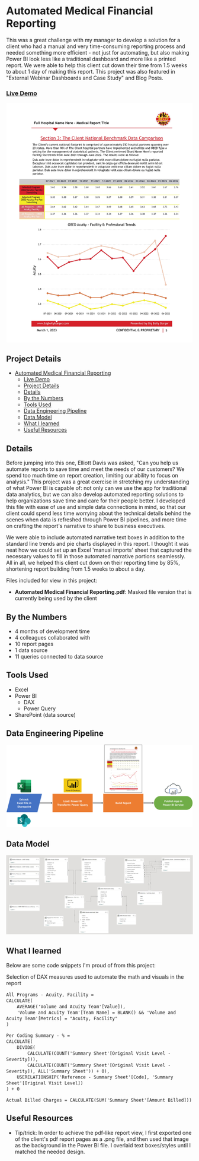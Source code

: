 # Automated Medical Financial Reporting

This was a great challenge with my manager to develop a solution for a client who had a manual and very time-consuming reporting process and needed something more efficient - not just for automating, but also making Power BI look less like a traditional dashboard and more like a printed report. We were able to help this client cut down their time from 1.5 weeks to about 1 day of making this report. This project was also featured in "External Webinar Dashboards and Case Study" and Blog Posts.

### [Live Demo](https://app.powerbi.com/view?r=eyJrIjoiZTY3M2RmMmUtODhmYi00MDBmLWJkMDEtNWUwMTY4ZDMxYTk0IiwidCI6ImY3N2E4MGM5LTY5MTAtNGJkYy1iNjFiLTgxNzA2NmQ1NmI0NiIsImMiOjJ9)

!["Report"](./Automated%20Medical%20Financial%20Reporting.jpg)

## Project Details
- [Automated Medical Financial Reporting](#automated-medical-financial-reporting)
    - [Live Demo](#live-demo)
  - [Project Details](#project-details)
  - [Details](#details)
  - [By the Numbers](#by-the-numbers)
  - [Tools Used](#tools-used)
  - [Data Engineering Pipeline](#data-engineering-pipeline)
  - [Data Model](#data-model)
  - [What I learned](#what-i-learned)
  - [Useful Resources](#useful-resources)

## Details

Before jumping into this one, Elliott Davis was asked, "Can you help us automate reports to save time and meet the needs of our customers? We spend too much time on report creation, limiting our ability to focus on analysis." This project was a great exercise in stretching my understanding of what Power BI is capable of: not only can we use the app for traditional data analytics, but we can also develop automated reporting solutions to help organizations save time and care for their people better. I developed this file with ease of use and simple data connections in mind, so that our client could spend less time worrying about the technical details behind the scenes when data is refreshed through Power BI pipelines, and more time on crafting the report's narrative to share to business executives.

We were able to include automated narrative text boxes in addition to the standard line trends and pie charts displayed in this report. I thought it was neat how we could set up an Excel 'manual imports' sheet that captured the necessary values to fill in those automated narrative portions seamlessly. All in all, we helped this client cut down on their reporting time by 85%, shortening report building from 1.5 weeks to about a day.

Files included for view in this project:
- **Automated Medical Financial Reporting.pdf**: Masked file version that is currently being used by the client

## By the Numbers

- 4 months of development time
- 4 colleagues collaborated with
- 10 report pages
- 1 data source
- 11 queries connected to data source

## Tools Used

- Excel
- Power BI
  - DAX
  - Power Query
- SharePoint (data source)

## Data Engineering Pipeline

!["Pipeline"](./Automated%20Medical%20Financial%20Reporting%20Pipeline.png)

## Data Model

!["Data Model"](./Automated%20Medical%20Financial%20Reporting%20Data%20Model.JPG)

## What I learned

Below are some code snippets I'm proud of from this project:

Selection of DAX measures used to automate the math and visuals in the report
```DAX
All Programs - Acuity, Facility = 
CALCULATE(
    AVERAGE('Volume and Acuity Team'[Value]),
    'Volume and Acuity Team'[Team Name] = BLANK() && 'Volume and Acuity Team'[Metrics] = "Acuity, Facility"
)
```

```DAX
Per Coding Summary - % = 
CALCULATE(
    DIVIDE(
        CALCULATE(COUNT('Summary Sheet'[Original Visit Level - Severity])),
        CALCULATE(COUNT('Summary Sheet'[Original Visit Level - Severity]), ALL('Summary Sheet')) + 0),
    USERELATIONSHIP('Reference - Summary Sheet'[Code], 'Summary Sheet'[Original Visit Level])
) + 0
```

```DAX
Actual Billed Charges = CALCULATE(SUM('Summary Sheet'[Amount Billed]))
```

## Useful Resources

- Tip/trick: In order to achieve the pdf-like report view, I first exported one of the client's pdf report pages as a .png file, and then used that image as the background in the Power BI file. I overlaid text boxes/styles until I matched the needed design.